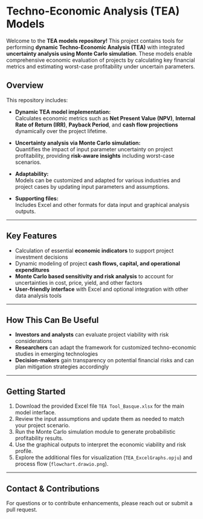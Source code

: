# Techno-Economic Analysis (TEA) Models

Welcome to the **TEA models repository!** This project contains tools for performing **dynamic Techno-Economic Analysis (TEA)** with integrated **uncertainty analysis using Monte Carlo simulation**. These models enable comprehensive economic evaluation of projects by calculating key financial metrics and estimating worst-case profitability under uncertain parameters.


## Overview

This repository includes:

- **Dynamic TEA model implementation:**  
  Calculates economic metrics such as **Net Present Value (NPV)**, **Internal Rate of Return (IRR)**, **Payback Period**, and **cash flow projections** dynamically over the project lifetime.

- **Uncertainty analysis via Monte Carlo simulation:**  
  Quantifies the impact of input parameter uncertainty on project profitability, providing **risk-aware insights** including worst-case scenarios.

- **Adaptability:**  
  Models can be customized and adapted for various industries and project cases by updating input parameters and assumptions.

- **Supporting files:**  
  Includes Excel and other formats for data input and graphical analysis outputs.

---

## Key Features

- Calculation of essential **economic indicators** to support project investment decisions  
- Dynamic modeling of project **cash flows, capital, and operational expenditures**  
- **Monte Carlo based sensitivity and risk analysis** to account for uncertainties in cost, price, yield, and other factors  
- **User-friendly interface** with Excel and optional integration with other data analysis tools

---

## How This Can Be Useful

- **Investors and analysts** can evaluate project viability with risk considerations  
- **Researchers** can adapt the framework for customized techno-economic studies in emerging technologies  
- **Decision-makers** gain transparency on potential financial risks and can plan mitigation strategies accordingly

---

## Getting Started

1. Download the provided Excel file `TEA Tool_Basque.xlsx` for the main model interface.  
2. Review the input assumptions and update them as needed to match your project scenario.  
3. Run the Monte Carlo simulation module to generate probabilistic profitability results.  
4. Use the graphical outputs to interpret the economic viability and risk profile.  
5. Explore the additional files for visualization (`TEA_ExcelGraphs.opju`) and process flow (`flowchart.drawio.png`).

---

## Contact & Contributions

For questions or to contribute enhancements, please reach out or submit a pull request.
